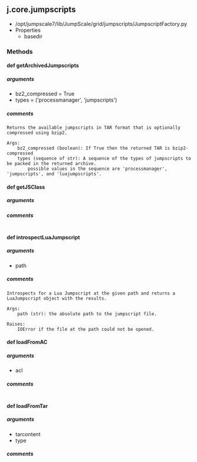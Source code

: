 ## j.core.jumpscripts

- /opt/jumpscale7/lib/JumpScale/grid/jumpscripts/JumpscriptFactory.py
- Properties
    - basedir

### Methods

    

#### def getArchivedJumpscripts 
##### arguments

- bz2_compressed = True
- types = ('processmanager', 'jumpscripts')

##### comments

```
Returns the available jumpscripts in TAR format that is optionally compressed using bzip2.

Args:
    bz2_compressed (boolean): If True then the returned TAR is bzip2-compressed
    types (sequence of str): A sequence of the types of jumpscripts to be packed in the returned archive.
        possible values in the sequence are 'processmanager', 'jumpscripts', and 'luajumpscripts'.

```

#### def getJSClass 
##### arguments

##### comments

```

```

#### def introspectLuaJumpscript 
##### arguments

- path

##### comments

```
Introspects for a Lua Jumpscript at the given path and returns a LuaJumpscript object with the results.

Args:
    path (str): the absolute path to the jumpscript file.

Raises:
    IOError if the file at the path could not be opened.

```

#### def loadFromAC 
##### arguments

- acl

##### comments

```

```

#### def loadFromTar 
##### arguments

- tarcontent
- type

##### comments

```

```

